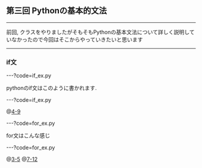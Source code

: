## 第三回 Pythonの基本的文法

---

前回, クラスをやりましたがそもそもPythonの基本文法について詳しく説明していなかったので今回はそこからやっていきたいと思います

---

### if文

---?code=if_ex.py

pythonのif文はこのように書かれます.

---?code=if_ex.py

@[4-9](if文のインデントは必ず必要です.半角スペース4つorタブ空白2つが推奨されています!)

---?code=for_ex.py

for文はこんな感じ

---?code=for_ex.py

@[3-5](普通のfor文.if文同様インデント必須.)
@[7-12](python独特の構文.else句はforによる繰り返しが終了した直後に1度だけ実行します.)

